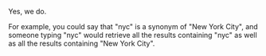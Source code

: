 Yes, we do.

For example, you could say that "nyc" is a synonym of "New York City", and someone typing "nyc" would retrieve all the results containing "nyc" as well as all the results containing "New York City".